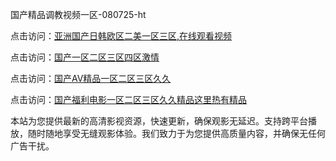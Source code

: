 国产精品调教视频一区-080725-ht

点击访问：<a href="https://cfad.pages.dev/">亚洲国产日韩欧区二美一区三区,在线观看视频</a>

点击访问：<a href="https://gfd-5xg.pages.dev/">国产一区二区三区四区激情</a>

点击访问：<a href="https://fdhf-454.pages.dev/">国产AⅤ精品一区二区三区久久</a>

点击访问：<a href="https://heiliaowzu4ur.pages.dev">国产福利电影一区二区三区久久精品这里热有精品</a>

本站为您提供最新的高清影视资源，快速更新，确保观影无延迟。支持跨平台播放，随时随地享受无缝观影体验。我们致力于为您提供高质量内容，并确保无任何广告干扰。

<span style="display:none;">[Canonical link](）</span>
